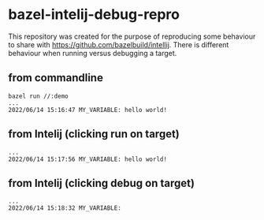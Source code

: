 # bazel-intelij-debug-repro

This repository was created for the purpose of reproducing some behaviour to share with
https://github.com/bazelbuild/intellij. There is different behaviour when running versus
debugging a target.

## from commandline

```
bazel run //:demo
...
2022/06/14 15:16:47 MY_VARIABLE: hello world!
```

## from Intelij (clicking run on target)

```
...
2022/06/14 15:17:56 MY_VARIABLE: hello world!
```

## from Intelij (clicking debug on target)

```
...
2022/06/14 15:18:32 MY_VARIABLE:
```
